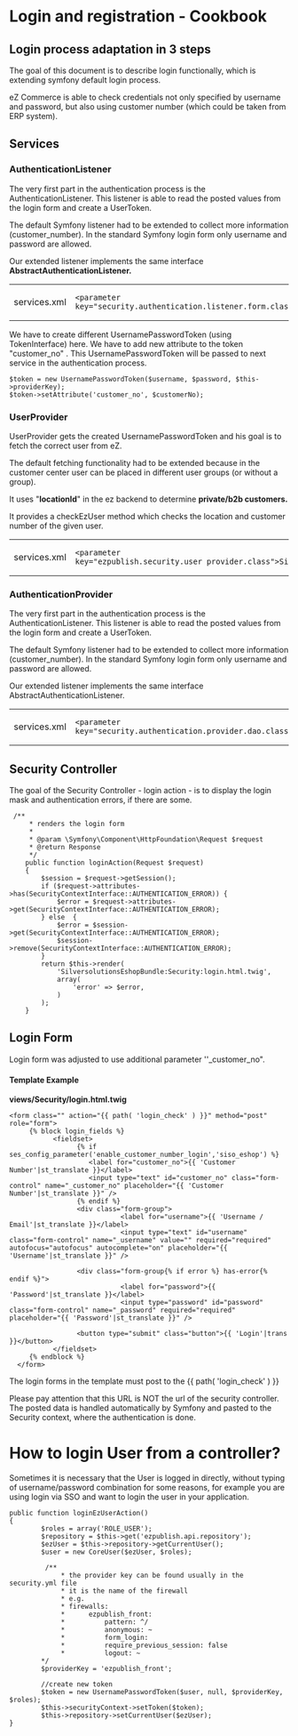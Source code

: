 # Login and registration - Cookbook 

## Login process adaptation in 3 steps

The goal of this document is to describe login functionally, which is extending symfony default login process.

eZ Commerce is able to check credentials not only specified by username and password, but also using customer number (which could be taken from ERP system). 

## Services

### AuthenticationListener

The very first part in the authentication process is the AuthenticationListener. This listener is able to read the posted values from the login form and create a UserToken.

The default Symfony listener had to be extended to collect more information (customer\_number). In the standard Symfony login form only username and password are allowed.

Our extended listener implements the same interface **AbstractAuthenticationListener.** 

<table>
<tbody>
<tr>
<td><p>services.xml </p></td>
<td><pre><code>&lt;parameter key=&quot;security.authentication.listener.form.class&quot;&gt;Silversolutions\Bundle\EshopBundle\Service\Security\CustomFormAuthenticationListener&lt;/parameter&gt;</code></pre></td>
</tr>
</tbody>
</table>

We have to create different UsernamePasswordToken (using TokenInterface) here. We have to add new attribute to the token "customer\_no" . This UsernamePasswordToken will be passed to next service in the authentication process.

``` 
$token = new UsernamePasswordToken($username, $password, $this->providerKey);
$token->setAttribute('customer_no', $customerNo);
```

### UserProvider

UserProvider gets the created UsernamePasswordToken and his goal is to fetch the correct user from eZ.

The default fetching functionality had to be extended because in the customer center user can be placed in different user groups (or without a group).

It uses "**locationId**" in the ez backend to determine **private/b2b customers.**

It provides a checkEzUser method which checks the location and customer number of the given user.

<table>
<colgroup>
<col style="width: 50%" />
<col style="width: 50%" />
</colgroup>
<tbody>
<tr>
<td><p>services.xml </p></td>
<td><pre><code>&lt;parameter key=&quot;ezpublish.security.user_provider.class&quot;&gt;Silversolutions\Bundle\EshopBundle\Service\Security\UserProvider&lt;/parameter&gt;</code></pre></td>
</tr>
</tbody>
</table>

### AuthenticationProvider

The very first part in the authentication process is the AuthenticationListener. This listener is able to read the posted values from the login form and create a UserToken.

The default Symfony listener had to be extended to collect more information (customer_number). In the standard Symfony login form only username and password are allowed.

Our extended listener implements the same interface AbstractAuthenticationListener. 

<table>
<colgroup>
<col style="width: 50%" />
<col style="width: 50%" />
</colgroup>
<tbody>
<tr>
<td><p>services.xml </p></td>
<td><pre><code>&lt;parameter key=&quot;security.authentication.provider.dao.class&quot;&gt;Silversolutions\Bundle\EshopBundle\Service\Security\AuthenticationProvider&lt;/parameter&gt;</code></pre></td>
</tr>
</tbody>
</table>

## Security Controller

The goal of the Security Controller - login action - is to display the login mask and authentication errors, if there are some.

``` 
 /**
     * renders the login form
     *
     * @param \Symfony\Component\HttpFoundation\Request $request
     * @return Response
     */
    public function loginAction(Request $request)
    {
        $session = $request->getSession();
        if ($request->attributes->has(SecurityContextInterface::AUTHENTICATION_ERROR)) {
            $error = $request->attributes->get(SecurityContextInterface::AUTHENTICATION_ERROR);
        } else  {
            $error = $session->get(SecurityContextInterface::AUTHENTICATION_ERROR);
            $session->remove(SecurityContextInterface::AUTHENTICATION_ERROR);
        }
        return $this->render(
            'SilversolutionsEshopBundle:Security:login.html.twig',
            array(
                'error' => $error,
            )
        );
    }
```

## Login Form

Login form was adjusted to use additional parameter ''\_customer\_no".

#### Template Example

**views/Security/login.html.twig**

``` 
<form class="" action="{{ path( 'login_check' ) }}" method="post" role="form">
     {% block login_fields %}
           <fieldset>
                 {% if ses_config_parameter('enable_customer_number_login','siso_eshop') %}
                    <label for="customer_no">{{ 'Customer Number'|st_translate }}</label>
                    <input type="text" id="customer_no" class="form-control" name="_customer_no" placeholder="{{ 'Customer Number'|st_translate }}" />
                 {% endif %}
                 <div class="form-group">
                            <label for="username">{{ 'Username / Email'|st_translate }}</label>
                            <input type="text" id="username" class="form-control" name="_username" value="" required="required" autofocus="autofocus" autocomplete="on" placeholder="{{ 'Username'|st_translate }}" />
                 
                 <div class="form-group{% if error %} has-error{% endif %}">
                            <label for="password">{{ 'Password'|st_translate }}</label>
                            <input type="password" id="password" class="form-control" name="_password" required="required" placeholder="{{ 'Password'|st_translate }}" />
                 
                 <button type="submit" class="button">{{ 'Login'|trans }}</button>
           </fieldset>
     {% endblock %}
  </form>
```

The login forms in the template must post to the {{ path( 'login\_check' ) }}

Please pay attention that this URL is NOT the url of the security controller. The posted data is handled automatically by Symfony and pasted to the Security context, where the authentication is done.

# How to login User from a controller?

Sometimes it is necessary that the User is logged in directly, without typing of username/password combination for some reasons, for example you are using login via SSO and want to login the user in your application.

``` 
public function loginEzUserAction()
{
        $roles = array('ROLE_USER');
        $repository = $this->get('ezpublish.api.repository');
        $ezUser = $this->repository->getCurrentUser();
        $user = new CoreUser($ezUser, $roles);

         /**
             * the provider key can be found usually in the security.yml file
             * it is the name of the firewall
             * e.g.
             * firewalls:
             *      ezpublish_front:
             *          pattern: ^/
             *          anonymous: ~
             *          form_login:
             *          require_previous_session: false
             *          logout: ~
        */
        $providerKey = 'ezpublish_front';

        //create new token
        $token = new UsernamePasswordToken($user, null, $providerKey, $roles);
        $this->securityContext->setToken($token);
        $this->repository->setCurrentUser($ezUser);
}
```
